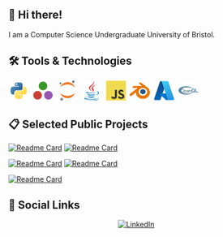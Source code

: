 ## :wave: Hi there!

I am a Computer Science Undergraduate University of Bristol.

## :hammer_and_wrench: Tools & Technologies

<div>
  <img src="https://github.com/devicons/devicon/blob/master/icons/python/python-original.svg" title="Python" alt="Python" width="40" height="40"/>&nbsp;
  <img src="https://github.com/devicons/devicon/blob/master/icons/julia/julia-original.svg" title="Julia" alt="Julia" width="40" height="40"/>&nbsp;
  <img src="https://github.com/devicons/devicon/blob/master/icons/jupyter/jupyter-original.svg" title="Jupyter" alt="Jupyter" width="40" height="40"/>&nbsp;
  <img src="https://github.com/devicons/devicon/blob/master/icons/java/java-original.svg" title="Java" alt="Java" width="40" height="40"/>&nbsp;
  <img src="https://github.com/devicons/devicon/blob/master/icons/javascript/javascript-original.svg" title="Java Script" alt="Java Script" width="40" height="40"/>&nbsp;
  <img src="https://github.com/devicons/devicon/blob/master/icons/blender/blender-original.svg" title="Blender" alt="Blender" width="40" height="40"/>&nbsp;
  <img src="https://github.com/devicons/devicon/blob/master/icons/azure/azure-original.svg" title="Azure" alt="Azure" width="40" height="40"/>&nbsp;
  <img src="https://github.com/devicons/devicon/blob/master/icons/opengl/opengl-original.svg" title="OpenGL" alt="OpenGL" width="40" height="40"/>&nbsp;
</div>

## :clipboard: Selected Public Projects

[![Readme Card](https://github-readme-stats.vercel.app/api/pin/?username=alexelwood14&repo=bayes-neuropixel&theme=dark)](https://github.com/alexelwood14/bayes-neuropixel) [![Readme Card](https://github-readme-stats.vercel.app/api/pin/?username=alexelwood14&repo=O2-LFP-modelling&theme=dark)](https://github.com/alexelwood14/O2-LFP-modelling) 

[![Readme Card](https://github-readme-stats.vercel.app/api/pin/?username=alexelwood14&repo=azure-connector-public&theme=dark)](https://github.com/alexelwood14/azure-connector-public) [![Readme Card](https://github-readme-stats.vercel.app/api/pin/?username=spe-uob&repo=2021-ARMessaging&theme=dark)](https://github.com/spe-uob/2021-ARMessaging)

[![Readme Card](https://github-readme-stats.vercel.app/api/pin/?username=alexelwood14&repo=Mandelbrot-Viewer&theme=dark)](https://github.com/alexelwood14/Mandelbrot-Viewer) 

## :iphone: Social Links

<p align="center">
  <a href="https://www.linkedin.com/in/alexelwood14/">
     <img alt="LinkedIn" src="https://img.shields.io/badge/LinkedIn-blue?style=for-the-badge&logo=linkedin">
  </a>
</p>
